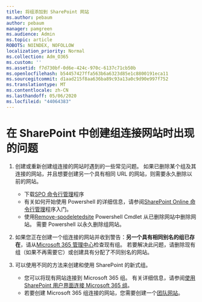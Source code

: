 ```yaml
---
title: 将组添加到 SharePoint 网站
ms.author: pebaum
author: pebaum
manager: pamgreen
ms.audience: Admin
ms.topic: article
ROBOTS: NOINDEX, NOFOLLOW
localization_priority: Normal
ms.collection: Adm_O365
ms.custom: ''
ms.assetid: f7d730bf-0d6e-424c-970c-6137c71cb50b
ms.openlocfilehash: b54457427ffa563b6a6323d85e1c8800191eca11
ms.sourcegitcommit: d1aad215f8aa636ba89c93a13a0c9d90e997f752
ms.translationtype: MT
ms.contentlocale: zh-CN
ms.lasthandoff: 05/06/2020
ms.locfileid: "44064383"
---
```

# <a name="issues-when-creating-a-group-connected-site-in-sharepoint"></a>在 SharePoint 中创建组连接网站时出现的问题

1. 创建或重新创建组连接的网站时遇到的一些常见问题。
如果已删除某个组及其连接的网站，并且想要创建另一个具有相同 URL 的网站，则需要永久删除以前的网站。

   - 下载[SPO 命令行管理](https://support.office.com/article/introduction-to-the-sharepoint-online-management-shell-c16941c3-19b4-4710-8056-34c034493429)程序
   - 有关如何开始使用 Powershell 的详细信息，请参阅[SharePoint Online 命令行管理](https://docs.microsoft.com/powershell/module/sharepoint-online/remove-sposite)程序入门。
   - 使用[Remove-spodeletedsite](https://docs.microsoft.com/powershell/module/sharepoint-online/remove-sposite?view=sharepoint-ps) Powershell Cmdlet 从已删除网站中删除网站。 需要 Powershell 以永久删除组网站。

1. 如果您正在创建一个组连接的网站并收到警告：**另一个具有相同别名的组已存在**，请从[Microsoft 365 管理中心](https://admin.microsoft.com/AdminPortal/Home#/groups)检查现有组。 若要解决此问题，请删除现有组（如果不再需要它）或创建具有分配了不同别名的网站。

1. 可以使用不同的方法来创建和使用 SharePoint 的新式组。

   - 您可以将现有网站连接到 Microsoft 365 组。 有关详细信息，请参阅[使用 SharePoint 用户界面连接 Microsoft 365 组](https://docs.microsoft.com/sharepoint/dev/transform/modernize-connect-to-office365-group#connect-an-office-365-group-using-the-sharepoint-user-interface)。
   - 若要创建 Microsoft 365 组连接的网站，您需要创建一个[团队网站](https://admin.microsoft.com/sharepoint)。
